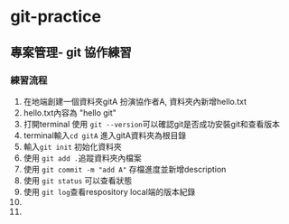 # git-practice
## 專案管理- git 協作練習
### 練習流程

1. 在地端創建一個資料夾gitA 扮演協作者A, 資料夾內新增hello.txt
1. hello.txt內容為 "hello git"
1. 打開terminal 使用 ```git --version```可以確認git是否成功安裝git和查看版本
1. terminal輸入```cd gitA``` 進入gitA資料夾為根目錄
1. 輸入```git init``` 初始化資料夾
1. 使用 ```git add .```追蹤資料夾內檔案
1. 使用 ```git commit -m "add A"``` 存檔進度並新增description
1. 使用 ```git status``` 可以查看狀態
1. 使用 ```git log```查看respository local端的版本紀錄
1. 
1. 
